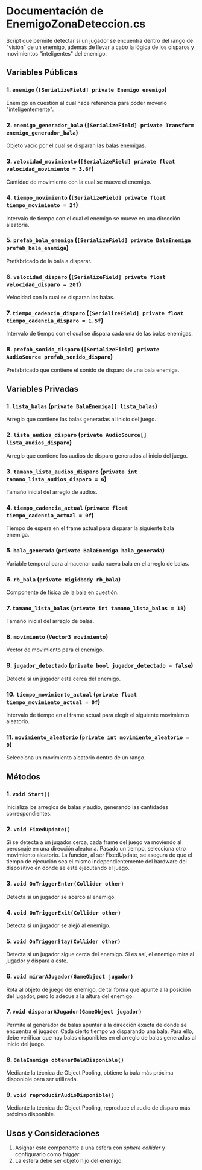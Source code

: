 # Documentación de EnemigoZonaDeteccion.cs
Script que permite detectar si un jugador se encuentra dentro del rango de "visión" de un enemigo, además de llevar a cabo la lógica de los disparos y movimientos "inteligentes" del enemigo.

## Variables Públicas
### 1. `enemigo` (`[SerializeField] private Enemigo enemigo`)
Enemigo en cuestión al cual hace referencia para poder moverlo "inteligentemente".

### 2. `enemigo_generador_bala` (`[SerializeField] private Transform enemigo_generador_bala`)
Objeto vacío por el cual se disparan las balas enemigas.

### 3. `velocidad_movimiento` (`[SerializeField] private float velocidad_movimiento = 3.6f`)
Cantidad de movimiento con la cual se mueve el enemigo.

### 4. `tiempo_movimiento` (`[SerializeField] private float tiempo_movimiento = 2f`)
Intervalo de tiempo con el cual el enemigo se mueve en una dirección aleatoria.

### 5. `prefab_bala_enemiga` (`[SerializeField] private BalaEnemiga prefab_bala_enemiga`)
Prefabricado de la bala a disparar.

### 6. `velocidad_disparo` (`[SerializeField] private float velocidad_disparo = 20f`)
Velocidad con la cual se disparan las balas.

### 7. `tiempo_cadencia_disparo` (`[SerializeField] private float tiempo_cadencia_disparo = 1.5f`)
Intervalo de tiempo con el cual se dispara cada una de las balas enemigas.

### 8. `prefab_sonido_disparo` (`[SerializeField] private AudioSource prefab_sonido_disparo`)
Prefabricado que contiene el sonido de disparo de una bala enemiga.


## Variables Privadas
### 1. `lista_balas` (`private BalaEnemiga[] lista_balas`)
Arreglo que contiene las balas generadas al inicio del juego.

### 2. `lista_audios_disparo` (`private AudioSource[] lista_audios_disparo`)
Arreglo que contiene los audios de disparo generados al inicio del juego.

### 3. `tamano_lista_audios_disparo` (`private int tamano_lista_audios_disparo = 6`)
Tamaño inicial del arreglo de audios.

### 4. `tiempo_cadencia_actual` (`private float tiempo_cadencia_actual = 0f`)
Tiempo de espera en el frame actual para disparar la siguiente bala enemiga.

### 5. `bala_generada` (`private BalaEnemiga bala_generada`)
Variable temporal para almacenar cada nueva bala en el arreglo de balas.

### 6. `rb_bala` (`private Rigidbody rb_bala`)
Componente de física de la bala en cuestión.

### 7. `tamano_lista_balas` (`private int tamano_lista_balas = 18`)
Tamaño inicial del arreglo de balas.

### 8. `movimiento` (`Vector3 movimiento`)
Vector de movimiento para el enemigo.

### 9. `jugador_detectado` (`private bool jugador_detectado = false`)
Detecta si un jugador está cerca del enemigo.

### 10. `tiempo_movimiento_actual` (`private float tiempo_movimiento_actual = 0f`)
Intervalo de tiempo en el frame actual para elegir el siguiente movimiento aleatorio.

### 11. `movimiento_aleatorio` (`private int movimiento_aleatorio = 0`)
Selecciona un movimiento aleatorio dentro de un rango.

## Métodos

### 1. `void Start()`
Inicializa los arreglos de balas y audio, generando las cantidades correspondientes.

### 2. `void FixedUpdate()`
Si se detecta a un jugador cerca, cada frame del juego va moviendo al perosnaje en una dirección aleatoria. Pasado un tiempo, selecciona otro movimiento aleatorio. La función, al ser FixedUpdate, se asegura de que el tiempo de ejecución sea el mismo independientemente del hardware del dispositivo en donde se esté ejecutando el juego.

### 3. `void OnTriggerEnter(Collider other)`
Detecta si un jugador se acercó al enemigo.

### 4. `void OnTriggerExit(Collider other)`
Detecta si un jugador se alejó al enemigo.

### 5. `void OnTriggerStay(Collider other)`
Detecta si un jugador sigue cerca del enemigo. Si es así, el enemigo mira al jugador y dispara a este.

### 6. `void mirarAJugador(GameObject jugador)`
Rota al objeto de juego del enemigo, de tal forma que apunte a la posición del jugador, pero lo adecue a la altura del enemigo.

### 7. `void dispararAJugador(GameObject jugador)`
Permite al generador de balas apuntar a la dirección exacta de donde se encuentra el jugador. Cada cierto tiempo va disparando una bala. Para ello, debe verificar que hay balas disponibles en el arreglo de balas generadas al inicio del juego.

### 8. `BalaEnemiga obtenerBalaDisponible()`
Mediante la técnica de Object Pooling, obtiene la bala más próxima disponible para ser utilizada.

### 9. `void reproducirAudioDisponible()`
Mediante la técnica de Object Pooling, reproduce el audio de disparo más próximo disponible.


## Usos y Consideraciones
1. Asignar este componente a una esfera con *sphere collider* y configurarlo como *trigger*.
2. La esfera debe ser objeto hijo del enemigo.
